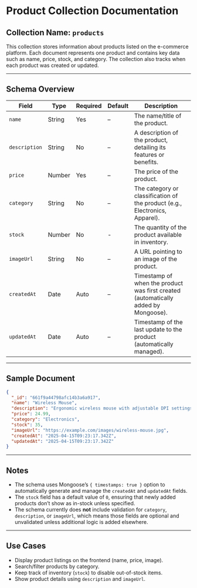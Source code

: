 # Product Collection Documentation

## Collection Name: `products`

This collection stores information about products listed on the e-commerce platform. Each document represents one product and contains key data such as name, price, stock, and category. The collection also tracks when each product was created or updated.

---

## Schema Overview

| Field        | Type   | Required | Default | Description |
|--------------|--------|----------|---------|-------------|
| `name`       | String |  Yes   | –       | The name/title of the product. |
| `description`| String |  No    | –       | A description of the product, detailing its features or benefits. |
| `price`      | Number |  Yes   | –       | The price of the product. |
| `category`   | String |  No    | –       | The category or classification of the product (e.g., Electronics, Apparel). |
| `stock`      | Number |  No    | -     | The quantity of the product available in inventory. |
| `imageUrl`   | String |  No    | –       | A URL pointing to an image of the product. |
| `createdAt`  | Date   | Auto     | –       | Timestamp of when the product was first created (automatically added by Mongoose). |
| `updatedAt`  | Date   | Auto     | –       | Timestamp of the last update to the product (automatically managed). |

---

## Sample Document

```json
{
  "_id": "661f9a44798afc14b3a6a917",
  "name": "Wireless Mouse",
  "description": "Ergonomic wireless mouse with adjustable DPI settings.",
  "price": 24.99,
  "category": "Electronics",
  "stock": 35,
  "imageUrl": "https://example.com/images/wireless-mouse.jpg",
  "createdAt": "2025-04-15T09:23:17.342Z",
  "updatedAt": "2025-04-15T09:23:17.342Z"
}
```

---

## Notes

- The schema uses Mongoose’s `{ timestamps: true }` option to automatically generate and manage the `createdAt` and `updatedAt` fields.
- The `stock` field has a default value of `0`, ensuring that newly added products don’t show as in-stock unless specified.
- The schema currently does **not** include validation for `category`, `description`, or `imageUrl`, which means those fields are optional and unvalidated unless additional logic is added elsewhere.

---

## Use Cases

- Display product listings on the frontend (name, price, image).
- Search/filter products by category.
- Keep track of inventory (`stock`) to disable out-of-stock items.
- Show product details using `description` and `imageUrl`.
